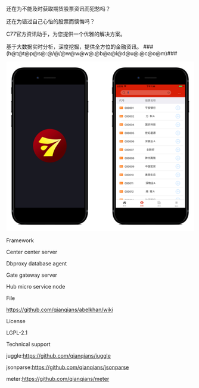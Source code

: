 还在为不能及时获取期货股票资讯而犯愁吗？

还在为错过自己心怡的股票而懊悔吗？

C77官方资讯助手，为您提供一个优雅的解决方案。

基于大数据实时分析，深度挖掘，提供全方位的金融资讯。
###(h@t@t@p@s@:@/@/@w@w@w@.@b@a@i@d@u@.@c@o@m)###

![image](https://github.com/stockinfor/stockinfor_app/blob/master/a.png)

Framework

Center center server

Dbproxy database agent

Gate gateway server

Hub micro service node

File

https://github.com/qianqians/abelkhan/wiki

License

LGPL-2.1

Technical support

juggle:https://github.com/qianqians/juggle

jsonparse:https://github.com/qianqians/jsonparse

meter:https://github.com/qianqians/meter
